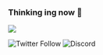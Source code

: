 ### Thinking ing now 🤔

![](https://github-readme-stats.vercel.app/api?username=Alpha9n&show_icons=true&theme=vue-dark)

![Twitter Follow](https://img.shields.io/twitter/follow/Alpha８n?style=for-the-badge)
![Discord](https://img.shields.io/badge/Discord-%E3%81%82%E3%82%8B%E3%81%B5%E3%81%81%234044-blue?style=for-the-badge&logo=discord)
<!--
**Alpha9n/Alpha9n** is a ✨ _special_ ✨ repository because its `README.md` (this file) appears on your GitHub profile.

Here are some ideas to get you started:

- 🔭 I’m currently working on ...
- 🌱 I’m currently learning ...
- 👯 I’m looking to collaborate on ...
- 🤔 I’m looking for help with ...
- 💬 Ask me about ...
- 📫 How to reach me: ...
- 😄 Pronouns: ...
- ⚡ Fun fact: ...
-->
